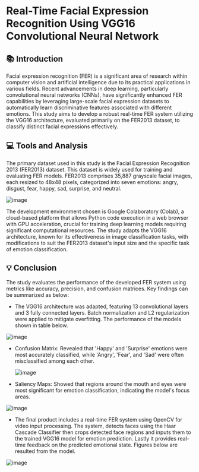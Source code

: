# Real-Time Facial Expression Recognition Using VGG16 Convolutional Neural Network

## 📚 Introduction
Facial expression recognition (FER) is a significant area of research within computer vision and artificial intelligence due to its practical applications in various fields. Recent advancements in deep learning, particularly convolutional neural networks (CNNs), have significantly enhanced FER capabilities by leveraging large-scale facial expression datasets to automatically learn discriminative features associated with different emotions. This study aims to develop a robust real-time FER system utilizing the VGG16 architecture, evaluated primarily on the FER2013 dataset, to classify distinct facial expressions effectively.

## 💻 Tools and Analysis
The primary dataset used in this study is the Facial Expression Recognition 2013 (FER2013) dataset. This dataset is widely used for training and evaluating FER models. FER2013 comprises 35,887 grayscale facial images, each resized to 48x48 pixels, categorized into seven emotions: angry, disgust, fear, happy, sad, surprise, and neutral. 

![image](https://github.com/hengkisan/FER-python/assets/122197570/3071849b-be3b-4da9-82de-e44e0ba8bcb6)

The development environment chosen is Google Colaboratory (Colab), a cloud-based platform that allows Python code execution in a web browser with GPU acceleration, crucial for training deep learning models requiring significant computational resources. The study adapts the VGG16 architecture, known for its effectiveness in image classification tasks, with modifications to suit the FER2013 dataset's input size and the specific task of emotion classification. 

## 💡 Conclusion
The study evaluates the performance of the developed FER system using metrics like accuracy, precision, and confusion matrices. Key findings can be summarized as below:
- The VGG16 architecture was adapted, featuring 13 convolutional layers and 3 fully connected layers. Batch normalization and L2 regularization were applied to mitigate overfitting. The performance of the models shown in table below.
  
![image](https://github.com/hengkisan/FER-python/assets/122197570/a9463337-bb72-4682-a132-e7ace4b19c43)

- Confusion Matrix: Revealed that 'Happy' and 'Surprise' emotions were most accurately classified, while 'Angry', 'Fear', and 'Sad' were often misclassified among each other.

  ![image](https://github.com/hengkisan/FER-python/assets/122197570/2472dd0c-dacf-4ade-a81e-828b4a7894e6)

- Saliency Maps: Showed that regions around the mouth and eyes were most significant for emotion classification, indicating the model's focus areas.
  
![image](https://github.com/hengkisan/FER-python/assets/122197570/8313c3ea-7b58-464b-80db-786276705ce4)

- The final product includes a real-time FER system using OpenCV for video input processing. The system, detects faces using the Haar Cascade Classifier then crops detected face regions and inputs them to the trained VGG16 model for emotion prediction. Lastly it provides real-time feedback on the predicted emotional state. Figures below are resulted from the model.
  
![image](https://github.com/hengkisan/FER-python/assets/122197570/7f754647-b414-4673-9df8-9989b6ea60ac)
